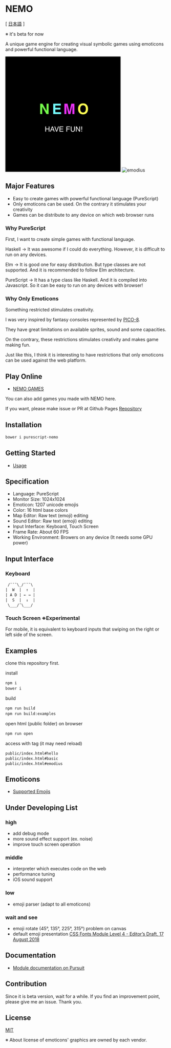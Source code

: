 # NEMO

[ [日本語](README.ja.md) ]

※ it's beta for now

A unique game engine for creating visual symbolic games using emoticons and powerful functional language.

![nemo](nemo.png)
![emodius](https://opyapeus.github.io/nemo/img/emodius-half.gif)

## Major Features

- Easy to create games with powerful functional language (PureScript)
- Only emoticons can be used. On the contrary it stimulates your creativity
- Games can be distribute to any device on which web browser runs

### Why PureScript

First, I want to create simple games with functional language.

Haskell ->
It was awesome if I could do everything.
However, it is difficult to run on any devices.

Elm ->
It is good one for easy distribution.
But type classes are not supported.
And it is recommended to follow Elm architecture.

PureScript ->
It has a type class like Haskell.
And it is compiled into Javascript.
So it can be easy to run on any devices with browser!

### Why Only Emoticons

Something restricted stimulates creativity.

I was very inspired by fantasy consoles represented by [PICO-8](https://www.lexaloffle.com/pico-8.php).

They have great limitations on available sprites, sound and some capacities.

On the contrary, these restrictions stimulates creativity and makes game making fun.

Just like this, I think it is interesting to have restrictions that only emoticons can be used against the web platform.

## Play Online

- [NEMO GAMES](https://opyapeus.github.io/nemo/index.html)

You can also add games you made with NEMO here.

If you want, please make issue or PR at Github Pages [Repository](https://github.com/opyapeus/nemo)

## Installation

```sh
bower i purescript-nemo
```

## Getting Started

- [Usage](docs/usage.md)

## Specification

- Language: PureScript
- Monitor Size: 1024x1024
- Emoticon: 1207 unicode emojis
- Color: 16 html base colors
- Map Editor: Raw text (emoji) editing
- Sound Editor: Raw text (emoji) editing
- Input Interface: Keyboard, Touch Screen
- Frame Rate: About 60 FPS
- Working Environment: Browers on any device (It needs some GPU power)

## Input Interface

### Keyboard

```plain
 /¯¯¯\_/¯¯¯\
|  W  |  ↑  |
| A D | ← → |
|  S  |  ↓  |
 \___/¯\___/
 ```

### Touch Screen ※Experimental

For mobile, it is equivalent to keyboard inputs that swiping on the right or left side of the screen.

## Examples

clone this repository first.

install

```sh
npm i
bower i
```

build

```sh
npm run build
npm run build:examples
```

open html (public folder) on browser

```sh
npm run open
```

access with tag (it may need reload)

```url
public/index.html#hello
public/index.html#basic
public/index.html#emodius
```

## Emoticons

- [Supported Emojis](docs/emoji.md)

## Under Developing List

### high

- add debug mode
- more sound effect support (ex. noise)
- improve touch screen operation

### middle

- interpreter which executes code on the web
- performance tuning
- iOS sound support

### low

- emoji parser (adapt to all emoticons)
  
### wait and see

- emoji rotate (45°, 135°, 225°, 315°) problem on canvas
- default emoji presentation [CSS Fonts Module Level 4 - Editor’s Draft, 17 August 2018](https://drafts.csswg.org/css-fonts-4/#font-variant-emoji-prop)

## Documentation

- [Module documentation on Pursuit](https://pursuit.purescript.org/packages/purescript-nemo/)

## Contribution

Since it is beta version, wait for a while.
If you find an improvement point, please give me an issue.
Thank you.

## License

[MIT](LICENSE)

※ About license of emoticons' graphics are owned by each vendor.